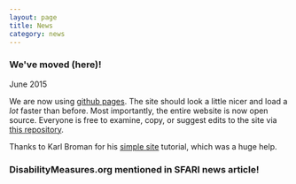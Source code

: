 ```yaml
---
layout: page
title: News
category: news
---
```


### We've moved (here)!
June 2015  

We are now using [github pages](https://www.pages.github.com). The site should look a little nicer and load a *lot* faster than before.  Most importantly, the entire website is now open source. Everyone is free to examine, copy, or suggest edits to the site via [this repository](https://www.github.com/mjmaenner/disabilitymeasures.org/tree/gh-pages).

Thanks to Karl Broman for his [simple site](https://www.kbroman.org/simple_site) tutorial, which was a huge help.

### DisabilityMeasures.org mentioned in SFARI news article!
